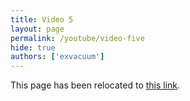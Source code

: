 ```yaml
---
title: Video 5
layout: page
permalink: /youtube/video-five
hide: true
authors: ['exvacuum']
---
```


<html>
<head>
    <script type="text/javascript">
        window.location.replace("../youtube#video-five");
    </script>
</head>
<body>
<p>This page has been relocated to <a href="../youtube#video-five">this link</a>.</p>
</body>
</html>